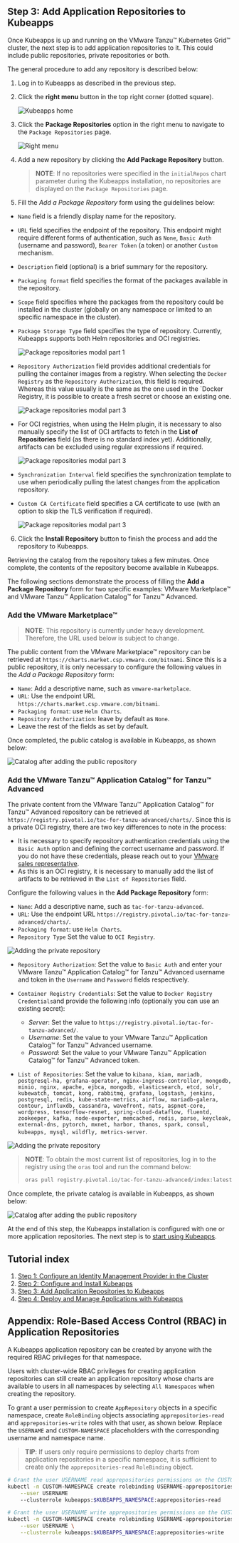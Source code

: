 ## Step 3: Add Application Repositories to Kubeapps

Once Kubeapps is up and running on the VMware Tanzu™ Kubernetes Grid™ cluster, the next step is to add application repositories to it. This could include public repositories, private repositories or both.

The general procedure to add any repository is described below:

1. Log in to Kubeapps as described in the previous step.
2. Click the **right menu** button in the top right corner (dotted square).

   ![Kubeapps home](../../img/kubeapps-on-tkg/kubeapps-applications-empty.png)

3. Click the **Package Repositories** option in the right menu to navigate to the `Package Repositories` page.

   ![Right menu](../../img/kubeapps-on-tkg/kubeapps-menu-right.png)

4. Add a new repository by clicking the **Add Package Repository** button.

   > **NOTE**: If no repositories were specified in the `initialRepos` chart parameter during the Kubeapps installation, no repositories are displayed on the `Package Repositories` page.

5. Fill the _Add a Package Repository_ form using the guidelines below:

- `Name` field is a friendly display name for the repository.
- `URL` field specifies the endpoint of the repository. This endpoint might require different forms of authentication, such as `None`, `Basic Auth` (username and password), `Bearer Token` (a token) or another `Custom` mechanism.
- `Description` field (optional) is a brief summary for the repository.
- `Packaging format` field specifies the format of the packages available in the repository.
- `Scope` field specifies where the packages from the repository could be installed in the cluster (globally on any namespace or limited to an specific namespace in the cluster).
- `Package Storage Type` field specifies the type of repository. Currently, Kubeapps supports both Helm repositories and OCI registries.

  ![Package repositories modal part 1](../../img/kubeapps-on-tkg/apprepository-detail-general.png)

- `Repository Authorization` field provides additional credentials for pulling the container images from a registry. When selecting the `Docker Registry` as the `Repository Authorization`, this field is required.
Whereas this value usually is the same as the one used in the `Docker Registry, it is possible to create a fresh secret or choose an existing one.

  ![Package repositories modal part 3](../../img/kubeapps-on-tkg/apprepository-authentication.png)

- For OCI registries, when using the Helm plugin, it is necessary to also manually specify the list of OCI artifacts to fetch in the **List of Repositories** field (as there is no standard index yet).
Additionally, artifacts can be excluded using regular expressions if required.

  ![Package repositories modal part 3](../../img/kubeapps-on-tkg/apprepository-filtering.png)

- `Synchronization Interval` field specifies the synchronization template to use when periodically pulling the latest changes from the application repository.
- `Custom CA Certificate` field specifies a CA certificate to use (with an option to skip the TLS verification if required).

  ![Package repositories modal part 3](../../img/kubeapps-on-tkg/apprepository-advanced.png)

6. Click the **Install Repository** button to finish the process and add the repository to Kubeapps.

Retrieving the catalog from the repository takes a few minutes. Once complete, the contents of the repository become available in Kubeapps.

The following sections demonstrate the process of filling the **Add a Package Repository** form for two specific examples: VMware Marketplace™ and VMware Tanzu™ Application Catalog™ for Tanzu™ Advanced.

### Add the VMware Marketplace™

> **NOTE**: This repository is currently under heavy development. Therefore, the URL used below is subject to change.

The public content from the VMware Marketplace™ repository can be retrieved at `https://charts.market.csp.vmware.com/bitnami`. Since this is a public repository, it is only necessary to configure the following values in the _Add a Package Repository_ form:

- `Name`: Add a descriptive name, such as `vmware-marketplace`.
- `URL`: Use the endpoint URL `https://charts.market.csp.vmware.com/bitnami`.
- `Packaging format`: use `Helm Charts`.
- `Repository Authorization`: leave by default as `None`.
- Leave the rest of the fields as set by default.

Once completed, the public catalog is available in Kubeapps, as shown below:

![Catalog after adding the public repository](../../img/kubeapps-on-tkg/kubeapps-catalog-marketplace.png)

### Add the VMware Tanzu™ Application Catalog™ for Tanzu™ Advanced

The private content from the VMware Tanzu™ Application Catalog™ for Tanzu™ Advanced repository can be retrieved at `https://registry.pivotal.io/tac-for-tanzu-advanced/charts/`. Since this is a private OCI registry, there are two key differences to note in the process:

- It is necessary to specify repository authentication credentials using the `Basic Auth` option and defining the correct username and password. If you do not have these credentials, please reach out to your [VMware sales representative](https://www.vmware.com/company/contact_sales.html).
- As this is an OCI registry, it is necessary to manually add the list of artifacts to be retrieved in the `List of Repositories` field.

Configure the following values in the **Add Package Repository** form:

- `Name`: Add a descriptive name, such as `tac-for-tanzu-advanced`.
- `URL`: Use the endpoint URL `https://registry.pivotal.io/tac-for-tanzu-advanced/charts/`.
- `Packaging format`: use `Helm Charts`.
- `Repository Type` Set the value to `OCI Registry`.

![Adding the private repository](../../img/kubeapps-on-tkg/apprepository-example-tac.png)

- `Repository Authorization`: Set the value to `Basic Auth` and enter your VMware Tanzu™ Application Catalog™ for Tanzu™ Advanced username and token in the `Username` and `Password` fields respectively.
- `Container Registry Credentials`: Set the value to `Docker Registry Credentials`and provide the following info (optionally you can use an existing secret):

  - _Server_: Set the value to `https://registry.pivotal.io/tac-for-tanzu-advanced/`.
  - _Username_: Set the value to your VMware Tanzu™ Application Catalog™ for Tanzu™ Advanced username.
  - _Password_: Set the value to your VMware Tanzu™ Application Catalog™ for Tanzu™ Advanced token.

- `List of Repositories`: Set the value to `kibana, kiam, mariadb, postgresql-ha, grafana-operator, nginx-ingress-controller, mongodb, minio, nginx, apache, ejbca, mongodb, elasticsearch, etcd, solr, kubewatch, tomcat, kong, rabbitmq, grafana, logstash, jenkins, postgresql, redis, kube-state-metrics, airflow, mariadb-galera, contour, influxdb, cassandra, wavefront, nats, aspnet-core, wordpress, tensorflow-resnet, spring-cloud-dataflow, fluentd, zookeeper, kafka, node-exporter, memcached, redis, parse, keycloak, external-dns, pytorch, mxnet, harbor, thanos, spark, consul, kubeapps, mysql, wildfly, metrics-server`.

![Adding the private repository](../../img/kubeapps-on-tkg/apprepository-example-tac-auth.png)

> **NOTE**: To obtain the most current list of repositories, log in to the registry using the `oras` tool and run the command below:
>
> ```bash
> oras pull registry.pivotal.io/tac-for-tanzu-advanced/index:latest -a && cat asset-index.json | jq -r '.charts | map(.name) | join(",")'
> ```

Once complete, the private catalog is available in Kubeapps, as shown below:

![Catalog after adding the public repository](../../img/kubeapps-on-tkg/kubeapps-catalog-tac.png)

At the end of this step, the Kubeapps installation is configured with one or more application repositories. The next step is to [start using Kubeapps](./step-4.md).

## Tutorial index

1. [Step 1: Configure an Identity Management Provider in the Cluster](./step-1.md)
2. [Step 2: Configure and Install Kubeapps](./step-2.md)
3. [Step 3: Add Application Repositories to Kubeapps](./step-3.md)
4. [Step 4: Deploy and Manage Applications with Kubeapps](./step-4.md)

## Appendix: Role-Based Access Control (RBAC) in Application Repositories

A Kubeapps application repository can be created by anyone with the required RBAC privileges for that namespace.

Users with cluster-wide RBAC privileges for creating application repositories can still create an application repository whose charts are available to users in all namespaces by selecting `All Namespaces` when creating the repository.

To grant a user permission to create `AppRepository` objects in a specific namespace, create `RoleBinding` objects associating `apprepositories-read` and `apprepositories-write` roles with that user, as shown below. Replace the `USERNAME` and `CUSTOM-NAMESPACE` placeholders with the corresponding username and namespace name.

> **TIP**: If users only require permissions to deploy charts from application repositories in a specific namespace, it is sufficient to create only the `apprepositories-read` `RoleBinding` object.

```bash
# Grant the user USERNAME read apprepositories permissions on the CUSTOM-NAMESPACE namespace
kubectl -n CUSTOM-NAMESPACE create rolebinding USERNAME-apprepositories-read \
    --user USERNAME
    --clusterrole kubeapps:$KUBEAPPS_NAMESPACE:apprepositories-read
```

```bash
# Grant the user USERNAME write apprepositories permissions on the CUSTOM-NAMESPACE namespace
kubectl -n CUSTOM-NAMESPACE create rolebinding USERNAME-apprepositories-write \
    --user USERNAME \
    --clusterrole kubeapps:$KUBEAPPS_NAMESPACE:apprepositories-write
```
